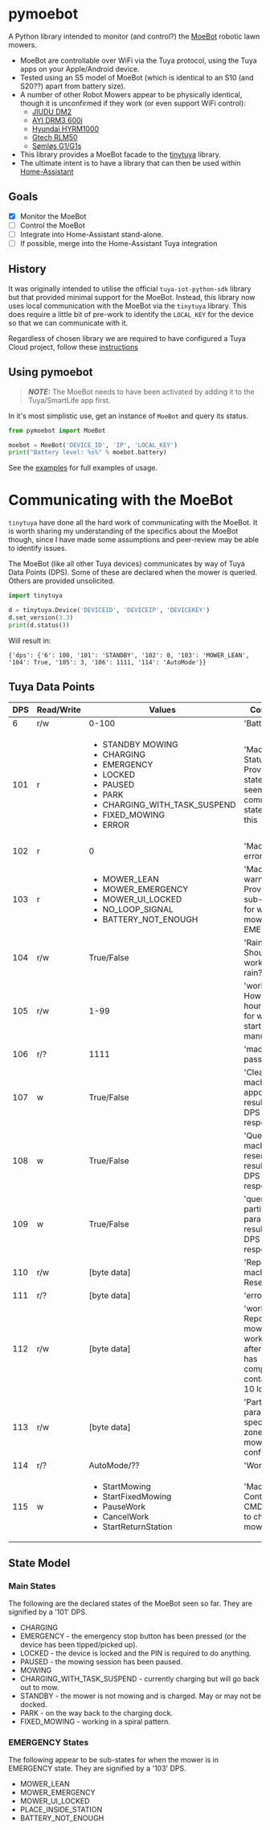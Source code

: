 # pymoebot

A Python library intended to monitor (and control?) the [MoeBot](https://moebot.com.au/) robotic lawn mowers.

* MoeBot are controllable over WiFi via the Tuya protocol, using the Tuya apps on your Apple/Android device.
* Tested using an S5 model of MoeBot (which is identical to an S10 (and S20??) apart from battery size).
* A number of other Robot Mowers appear to be physically identical, though it is unconfirmed if they work (or even support WiFi control):
  * [JIUDU DM2](https://www.youtube.com/watch?v=-xFCVvPeR6c)
  * [AYI DRM3 600i](https://www.youtube.com/watch?v=M9zYBOIgAg4)
  * [Hyundai HYRM1000](https://www.youtube.com/watch?v=kNKszbw8_g8)
  * [Gtech RLM50](https://www.youtube.com/watch?v=t7GGCzNhHKc)
  * [Sømløs G1/G1s](https://www.youtube.com/watch?v=LDyRpMmVYTs)
* This library provides a MoeBot facade to the [tinytuya](https://github.com/jasonacox/tinytuya) library.
* The ultimate intent is to have a library that can then be used within [Home-Assistant](http://www.home-assistant.io)

## Goals

- [x] Monitor the MoeBot 
- [ ] Control the MoeBot
- [ ] Integrate into Home-Assistant stand-alone. 
- [ ] If possible, merge into the Home-Assistant Tuya integration

## History

It was originally intended to utilise the official `tuya-iot-python-sdk` library but that provided minimal support for the MoeBot.  Instead, this library now uses local communication with the MoeBot via the `tinytuya` library.  This does require a little bit of pre-work to identify the `LOCAL_KEY` for the device so that we can communicate with it.   

Regardless of chosen library we are required to have configured a Tuya Cloud project, follow these [instructions](https://github.com/jasonacox/tinytuya#setup-wizard---getting-local-keys) 

## Using pymoebot
> **_NOTE:_**  The MoeBot needs to have been activated by adding it to the Tuya/SmartLife app first.

In it's most simplistic use, get an instance of `MoeBot` and query its status.

```python
from pymoebot import MoeBot

moebot = MoeBot('DEVICE_ID', 'IP', 'LOCAL_KEY')
print("Battery level: %s%" % moebot.battery)
```

See the [examples](https://github.com/Whytey/pymoebot/tree/main/examples) for full examples of usage.

# Communicating with the MoeBot

`tinytuya` have done all the hard work of communicating with the MoeBot.  It is worth sharing my understanding of the specifics about the MoeBot though, since I have made some assumptions and peer-review may be able to identify issues.

The MoeBot (like all other Tuya devices) communicates by way of Tuya Data Points (DPS).  Some of these are declared when the mower is queried.  Others are provided unsolicited.

```python
import tinytuya

d = tinytuya.Device('DEVICEID', 'DEVICEIP', 'DEVICEKEY')
d.set_version(3.3)
print(d.status())
```
Will result in:

```
{'dps': {'6': 100, '101': 'STANDBY', '102': 0, '103': 'MOWER_LEAN', '104': True, '105': 3, '106': 1111, '114': 'AutoMode'}}
```

## Tuya Data Points
| DPS  | Read/Write | Values                                                                                                                                                                 | Comment                                                                                 |
|------|-----------|------------------------------------------------------------------------------------------------------------------------------------------------------------------------|-----------------------------------------------------------------------------------------|
| 6    | r/w       | 0-100                                                                                                                                                                  | 'Battery'                                                                               |
| 101  | r         | <ul><li>STANDBY MOWING</li><li>CHARGING</li><li>EMERGENCY</li><li>LOCKED</li><li>PAUSED</li><li>PARK</li><li>CHARGING_WITH_TASK_SUSPEND</li><li>FIXED_MOWING</li><li>ERROR</li></ul> | 'Machine Status' Provides state - can't seem to command state using this                |
| 102  | r         | 0                                                                                                                                                                      | 'Machine error'                                                                         |
| 103  | r         | <ul><li>MOWER_LEAN</li><li>MOWER_EMERGENCY</li><li>MOWER_UI_LOCKED</li><li>NO_LOOP_SIGNAL</li><li>BATTERY_NOT_ENOUGH</li><ul>                                                                                            | 'Machine warning' Provides sub-states for when the mower is in EMERGENCY                |
| 104  | r/w       | True/False                                                                                                                                                             | 'Rain mode' Should we work in the rain?                                                 |
| 105  | r/w       | 1-99                                                                                                                                                                   | 'work time' How many hours to run for when started manually                             |
| 106  | r/?       | 1111                                                                                                                                                                   | 'machine password'                                                                      |
| 107  | w         | True/False                                                                                                                                                             | 'Clear machine appointment' results in a DPS 110 response                               |
| 108  | w         | True/False                                                                                                                                                             | 'Query machine reservation' results in a DPS 110 response                               | 
| 109  | w         | True/False                                                                                                                                                             | 'query partition parameters' results in a DPS 113 response                              |
| 110  | r/w       | [byte data]                                                                                                                                                            | 'Report machine Reservation'                                                            |
| 111  | r/?      | [byte data]                                                                                                                                                            | 'error log'                                                                             |
| 112  | r/w       | [byte data]                                                                                                                                                            | 'work log' Report of mower working time after work has completed, contains last 10 logs |
| 113  | r/w       | [byte data]                                                                                                                                                            | 'Partition parameters' specifies the zone mowing configuration                          |
| 114  | r/?       | AutoMode/??                                                                                                                                                            | 'WorkMode'                                                                              |
| 115  | w         | <ul><li>StartMowing</li><li>StartFixedMowing</li><li>PauseWork</li><li>CancelWork</li><li>StartReturnStation</li><ul>                                                  | 'Machine Control CMD' used to change mower state                                        |

## State Model

### Main States
The following are the declared states of the MoeBot seen so far.  They are signified by a '101' DPS.

* CHARGING
* EMERGENCY - the emergency stop button has been pressed (or the device has been tipped/picked up).
* LOCKED - the device is locked and the PIN is required to do anything.
* PAUSED - the mowing session has been paused.
* MOWING
* CHARGING_WITH_TASK_SUSPEND - currently charging but will go back out to mow.
* STANDBY - the mower is not mowing and is charged.  May or may not be docked.
* PARK - on the way back to the charging dock.
* FIXED_MOWING - working in a spiral pattern.

### EMERGENCY States
The following appear to be sub-states for when the mower is in EMERGENCY state.  They are signified by a '103' DPS.

* MOWER_LEAN
* MOWER_EMERGENCY
* MOWER_UI_LOCKED
* PLACE_INSIDE_STATION
* BATTERY_NOT_ENOUGH
